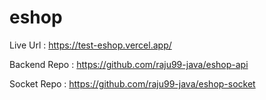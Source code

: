 # eshop

Live Url : https://test-eshop.vercel.app/

Backend Repo : https://github.com/raju99-java/eshop-api

Socket Repo : https://github.com/raju99-java/eshop-socket
